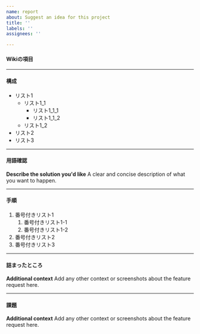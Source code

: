 ```yaml
---
name: report
about: Suggest an idea for this project
title: ''
labels: ''
assignees: ''

---
```


#### Wikiの項目


***
#### 構成
- リスト1
    - リスト1_1
        - リスト1_1_1
        - リスト1_1_2
    - リスト1_2
- リスト2
- リスト3

***
#### 用語確認
**Describe the solution you'd like**
A clear and concise description of what you want to happen.

***
#### 手順
1. 番号付きリスト1
    1. 番号付きリスト1-1
    1. 番号付きリスト1-2
1. 番号付きリスト2
1. 番号付きリスト3

***
#### 詰まったところ
**Additional context**
Add any other context or screenshots about the feature request here.

***
#### 課題
**Additional context**
Add any other context or screenshots about the feature request here.
